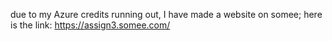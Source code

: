 due to my Azure credits running out, I have made a website on somee; here is the link:
https://assign3.somee.com/ 
